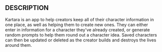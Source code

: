 ## DESCRIPTION

Kartara is an app to help creators keep all of their character information in one place, as well as helping them to create new ones. They can either enter in information for a character they've already created, or generate random prompts to help them round out a character idea. Saved characters can then be updated or deleted as the creator builds and destroys the lives around them.

